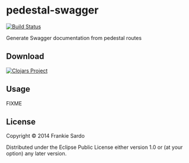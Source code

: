 # pedestal-swagger

[![Build Status](https://secure.travis-ci.org/frankiesardo/pedestal-swagger.png)](http://travis-ci.org/frankiesardo/pedestal-swagger)

Generate Swagger documentation from pedestal routes

## Download

[![Clojars Project](http://clojars.org/pedestal-swagger/latest-version.svg)](http://clojars.org/pedestal-swagger)

## Usage

FIXME

## License

Copyright © 2014 Frankie Sardo

Distributed under the Eclipse Public License either version 1.0 or (at
your option) any later version.
